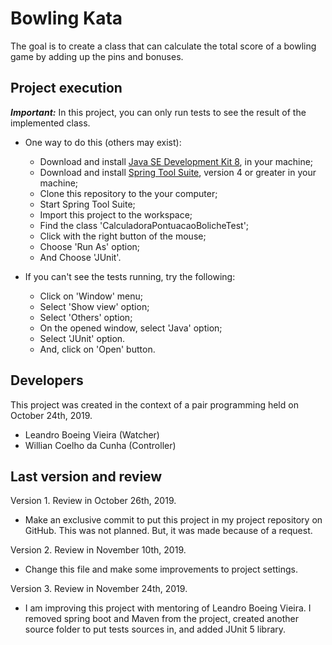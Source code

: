 # Bowling Kata

The goal is to create a class that can calculate the total score of a bowling game by adding up the pins and bonuses.

## Project execution

***Important:*** In this project, you can only run tests to see the result of the implemented class.

- One way to do this (others may exist):

  - Download and install [Java SE Development Kit 8](https://www.oracle.com/technetwork/pt/java/javase/downloads/jdk8-downloads-2133151.html), in your machine;
  - Download and install [Spring Tool Suite](https://spring.io/tools), version 4 or greater in your machine;
  - Clone this repository to the your computer;
  - Start Spring Tool Suite;
  - Import this project to the workspace;
  - Find the class 'CalculadoraPontuacaoBolicheTest';
  - Click with the right button of the mouse;
  - Choose 'Run As' option;
  - And Choose 'JUnit'.

- If you can't see the tests running, try the following:

  - Click on 'Window' menu;
  - Select 'Show view' option;
  - Select 'Others' option;
  - On the opened window, select 'Java' option;
  - Select 'JUnit' option.
  - And, click on 'Open' button.

## Developers

This project was created in the context of a pair programming held on October 24th, 2019.

- Leandro Boeing Vieira (Watcher)
- Willian Coelho da Cunha (Controller)

## Last version and review

Version 1. Review in October 26th, 2019.

- Make an exclusive commit to put this project in my project repository on GitHub. This was not planned. But, it was made because of a request.

Version 2. Review in November 10th, 2019.

- Change this file and make some improvements to project settings.

Version 3. Review in November 24th, 2019.

- I am improving this project with mentoring of Leandro Boeing Vieira. I removed spring boot and Maven from the project, created another source folder to put tests sources in, and added JUnit 5 library.
